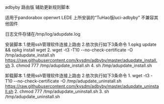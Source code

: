 adbyby 路由版 辅助更新规则脚本

适用于pandorabox openwrt LEDE 上所安装的“TuHao版luci-adbyby”
不兼容其他固件

日志文件存储在/tmp/log/adupdate.log

安装脚本
1.使用ssh管理软件连接上路由
2.依次执行如下3条命令
     1.opkg update && opkg install wget
     2. wget -t3 -T10 --no-check-certificate -O /tmp/adupdate_install.sh https://raw.githubusercontent.com/kysdm/adbyby/master/adupdate_install.sh
     3. chmod 777 /tmp/adupdate_install.sh
     4. sh /tmp/adupdate_install.sh


卸载脚本
1.使用ssh管理软件连接上路由
2.依次执行如下3条命令
     1. wget -t3 -T10 --no-check-certificate -O /tmp/adupdate_uninstall.sh https://raw.githubusercontent.com/kysdm/adbyby/master/adupdate_uninstall.sh
     2. chmod 777 /tmp/adupdate_uninstall.sh
     3. sh /tmp/adupdate_uninstall.sh
